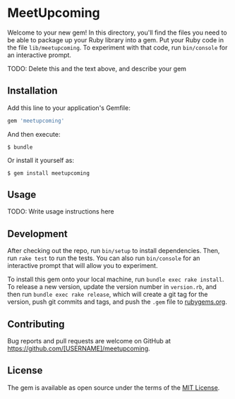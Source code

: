 # MeetUpcoming

Welcome to your new gem! In this directory, you'll find the files you need to be able to package up your Ruby library into a gem. Put your Ruby code in the file `lib/meetupcoming`. To experiment with that code, run `bin/console` for an interactive prompt.

TODO: Delete this and the text above, and describe your gem

## Installation

Add this line to your application's Gemfile:

```ruby
gem 'meetupcoming'
```

And then execute:

    $ bundle

Or install it yourself as:

    $ gem install meetupcoming

## Usage

TODO: Write usage instructions here

## Development

After checking out the repo, run `bin/setup` to install dependencies. Then, run `rake test` to run the tests. You can also run `bin/console` for an interactive prompt that will allow you to experiment.

To install this gem onto your local machine, run `bundle exec rake install`. To release a new version, update the version number in `version.rb`, and then run `bundle exec rake release`, which will create a git tag for the version, push git commits and tags, and push the `.gem` file to [rubygems.org](https://rubygems.org).

## Contributing

Bug reports and pull requests are welcome on GitHub at https://github.com/[USERNAME]/meetupcoming.


## License

The gem is available as open source under the terms of the [MIT License](http://opensource.org/licenses/MIT).

